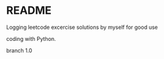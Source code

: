 # README

Logging leetcode excercise solutions by myself for good use

coding with Python.

branch 1.0
